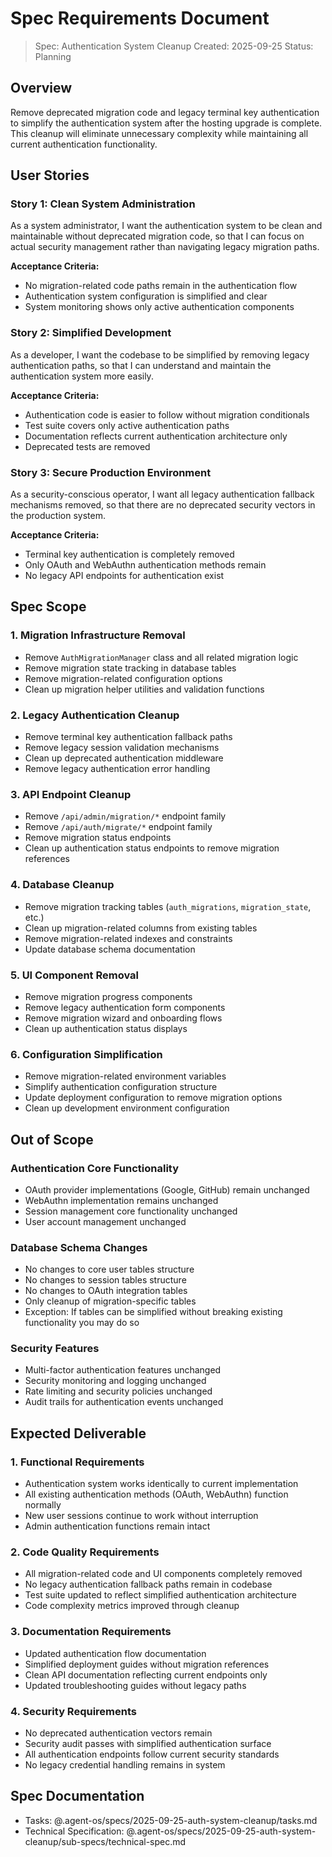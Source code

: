 # Spec Requirements Document

> Spec: Authentication System Cleanup
> Created: 2025-09-25
> Status: Planning

## Overview

Remove deprecated migration code and legacy terminal key authentication to simplify the authentication system after the hosting upgrade is complete. This cleanup will eliminate unnecessary complexity while maintaining all current authentication functionality.

## User Stories

### Story 1: Clean System Administration
As a system administrator, I want the authentication system to be clean and maintainable without deprecated migration code, so that I can focus on actual security management rather than navigating legacy migration paths.

**Acceptance Criteria:**
- No migration-related code paths remain in the authentication flow
- Authentication system configuration is simplified and clear
- System monitoring shows only active authentication components

### Story 2: Simplified Development
As a developer, I want the codebase to be simplified by removing legacy authentication paths, so that I can understand and maintain the authentication system more easily.

**Acceptance Criteria:**
- Authentication code is easier to follow without migration conditionals
- Test suite covers only active authentication paths
- Documentation reflects current authentication architecture only
- Deprecated tests are removed

### Story 3: Secure Production Environment
As a security-conscious operator, I want all legacy authentication fallback mechanisms removed, so that there are no deprecated security vectors in the production system.

**Acceptance Criteria:**
- Terminal key authentication is completely removed
- Only OAuth and WebAuthn authentication methods remain
- No legacy API endpoints for authentication exist

## Spec Scope

### 1. Migration Infrastructure Removal
- Remove `AuthMigrationManager` class and all related migration logic
- Remove migration state tracking in database tables
- Remove migration-related configuration options
- Clean up migration helper utilities and validation functions

### 2. Legacy Authentication Cleanup
- Remove terminal key authentication fallback paths
- Remove legacy session validation mechanisms
- Clean up deprecated authentication middleware
- Remove legacy authentication error handling

### 3. API Endpoint Cleanup
- Remove `/api/admin/migration/*` endpoint family
- Remove `/api/auth/migrate/*` endpoint family
- Remove migration status endpoints
- Clean up authentication status endpoints to remove migration references

### 4. Database Cleanup
- Remove migration tracking tables (`auth_migrations`, `migration_state`, etc.)
- Clean up migration-related columns from existing tables
- Remove migration-related indexes and constraints
- Update database schema documentation

### 5. UI Component Removal
- Remove migration progress components
- Remove legacy authentication form components
- Remove migration wizard and onboarding flows
- Clean up authentication status displays

### 6. Configuration Simplification
- Remove migration-related environment variables
- Simplify authentication configuration structure
- Update deployment configuration to remove migration options
- Clean up development environment configuration

## Out of Scope

### Authentication Core Functionality
- OAuth provider implementations (Google, GitHub) remain unchanged
- WebAuthn implementation remains unchanged
- Session management core functionality unchanged
- User account management unchanged

### Database Schema Changes
- No changes to core user tables structure
- No changes to session tables structure
- No changes to OAuth integration tables
- Only cleanup of migration-specific tables
- Exception: If tables can be simplified without breaking existing functionality you may do so

### Security Features
- Multi-factor authentication features unchanged
- Security monitoring and logging unchanged
- Rate limiting and security policies unchanged
- Audit trails for authentication events unchanged

## Expected Deliverable

### 1. Functional Requirements
- Authentication system works identically to current implementation
- All existing authentication methods (OAuth, WebAuthn) function normally
- New user sessions continue to work without interruption
- Admin authentication functions remain intact

### 2. Code Quality Requirements
- All migration-related code and UI components completely removed
- No legacy authentication fallback paths remain in codebase
- Test suite updated to reflect simplified authentication architecture
- Code complexity metrics improved through cleanup

### 3. Documentation Requirements
- Updated authentication flow documentation
- Simplified deployment guides without migration references
- Clean API documentation reflecting current endpoints only
- Updated troubleshooting guides without legacy paths

### 4. Security Requirements
- No deprecated authentication vectors remain
- Security audit passes with simplified authentication surface
- All authentication endpoints follow current security standards
- No legacy credential handling remains in system

## Spec Documentation

- Tasks: @.agent-os/specs/2025-09-25-auth-system-cleanup/tasks.md
- Technical Specification: @.agent-os/specs/2025-09-25-auth-system-cleanup/sub-specs/technical-spec.md
